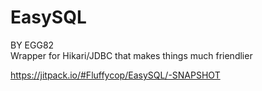 # EasySQL
BY EGG82<br/>
Wrapper for Hikari/JDBC that makes things much friendlier

https://jitpack.io/#Fluffycop/EasySQL/-SNAPSHOT
